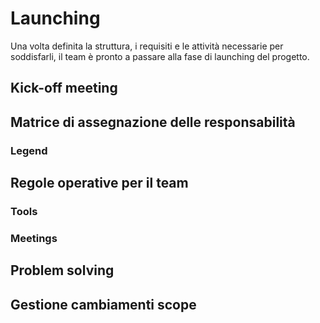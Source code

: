
# Launching

Una volta definita la struttura, i requisiti e le attività necessarie per soddisfarli, il team è pronto a passare alla fase di launching del progetto.

## Kick-off meeting



## Matrice di assegnazione delle responsabilità



### Legend



## Regole operative per il team

### Tools

### Meetings

## Problem solving

## Gestione cambiamenti scope